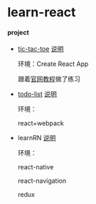 # learn-react

#### project
* [tic-tac-toe](https://qw110946.github.io/learn-react/tic-tac-toe/build/)
  [说明](https://github.com/qw110946/learn-react/tree/master/tic-tac-toe)

    环境：Create React App
    
    跟着[官网教程](https://doc.react-china.org/tutorial/tutorial.html)做了练习

* [todo-list](https://qw110946.github.io/learn-react/todo-list/build/)
  [说明](https://github.com/qw110946/learn-react/tree/master/todo-list)
 
    环境：
    
    react+webpack

* learnRN 
  [说明](https://github.com/qw110946/learn-react/tree/master/learnRN)
 
    环境：
    
    react-native
    
    react-navigation
    
    redux